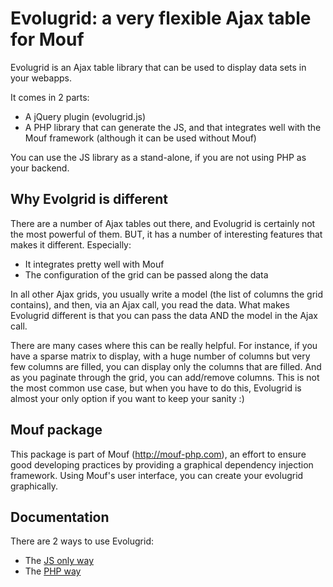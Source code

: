 Evolugrid: a very flexible Ajax table for Mouf
==============================================

Evolugrid is an Ajax table library that can be used to display data sets in your webapps.

It comes in 2 parts:

- A jQuery plugin (evolugrid.js)
- A PHP library that can generate the JS, and that integrates well with the Mouf framework (although it can be used without Mouf)

You can use the JS library as a stand-alone, if you are not using PHP as your backend.

Why Evolgrid is different
-------------------------  

There are a number of Ajax tables out there, and Evolugrid is certainly not the most powerful of them. BUT, it has
a number of interesting features that makes it different. Especially:

- It integrates pretty well with Mouf
- The configuration of the grid can be passed along the data

In all other Ajax grids, you usually write a model (the list of columns the grid contains), and then, via an Ajax
call, you read the data. What makes Evolugrid different is that you can pass the data AND the model in the Ajax call.

There are many cases where this can be really helpful. For instance, if you have a sparse matrix to display, with a huge
number of columns but very few columns are filled, you can display only the columns that are filled. And as you paginate
through the grid, you can add/remove columns. This is not the most common use case, but when you have to do this,
Evolugrid is almost your only option if you want to keep your sanity :)

Mouf package
------------
This package is part of Mouf (http://mouf-php.com), an effort to ensure good developing practices by providing a graphical dependency injection framework.
Using Mouf's user interface, you can create your evolugrid graphically.

Documentation
-------------

There are 2 ways to use Evolugrid:

- The [JS only way](doc/evolugrid_js.md)
- The [PHP way](doc/evolugrid_php.md)